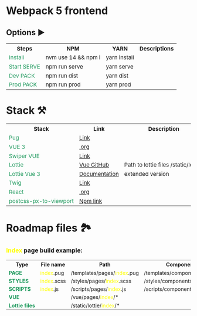 # Webpack 5 frontend

## Options ▶

<table style="font-size: 15px;table-layout:fixed; white-space: nowrap;">
<style>td:nth-child(1) {color: #239b60}</style>
  <tr>
    <th>Steps</th>
    <th>NPM</th>
    <th>YARN</th>
    <th>Descriptions</th>
  </tr>
  <tr>
    <td>Install</td>
    <td>nvm use 14 && npm i</td>
    <td>yarn install</td>
		<td></td>
  </tr>
  <tr>
    <td>Start SERVE</td>
    <td>npm run serve</td>
    <td>yarn serve</td>
		<td></td>
  </tr>
  <tr>
    <td>Dev PACK</td>
    <td>npm run dist</td>
    <td>yarn dist</td>
		<td></td>
  </tr>
  <tr>
    <td>Prod PACK</td>
    <td>npm run prod</td>
    <td>yarn prod</td>
		<td></td>
  </tr>
</table>


# Stack ⚒️

<table style="font-size: 15px;table-layout:fixed; white-space: nowrap;">
<style>td:nth-child(1) {color: #239b60}</style>
  <tr>
    <th>Stack</th>
    <th>Link</th>
    <th>Description</th>
  </tr>
  <tr>
    <td>Pug</td>
    <td><a href="https://pugjs.org/api/getting-started.html">Link</a></td>
		<td></td>
  </tr>
  <tr>
    <td>VUE 3</td>
    <td><a href="https://vuejs.org/">.org</a></td>
		<td></td>
  </tr>
  <tr>
    <td>Swiper VUE</td>
    <td><a href="https://swiperjs.com/vue">Link</a></td>
  </tr>
  <tr>
    <td>Lottie</td>
    <td><a href="https://github.com/LottieFiles/lottie-vue">Vue GitHub</a></td>
		<td>Path to lottie files /static/lottie/</td>
  </tr>
  <tr>
    <td>Lottie Vue 3</td>
    <td><a href="https://vue3-lottie.vercel.app/guide.html">Documentation</a></td>
		<td>extended version</td>
  </tr>
  <tr>
    <td>Twig</td>
    <td><a href="https://twig.symfony.com/">Link</a></td>
		<td></td>
  </tr>
  <tr>
    <td>React</td>
    <td><a href="https://reactjs.org/docs/getting-started.html">.org</a></td>
		<td></td>
  </tr>
  <tr>
    <td>postcss-px-to-viewport</td>
    <td><a href="https://www.npmjs.com/package/postcss-px-to-viewport">Npm link</a></td>
		<td></td>
  </tr>
</table>

# Roadmap files 🏞
### <span style="color: yellow">Index</span> page build example:

<table style="font-size: 14px;table-layout:fixed; white-space: nowrap;">
  <tr>
    <th>Type</th>
    <th>File name</th>
    <th>Path</th>
    <th>Components:</th>
  </tr>
  <tr>
  <tr>
    <td><b>PAGE</b></td>
    <td><span style="color: yellow">index</span>.pug</td>
    <td>/templates/pages/<span style="color: yellow">index</span>.pug</td>
    <td>/templates/components/<span style="color: yellow">index</span>/*</td>
  </tr>
  <tr>
    <td><b>STYLES</b></td>
    <td><span style="color: yellow">index</span>.scss</td>
    <td>/styles/pages/<span style="color: yellow">index</span>.scss</td>
    <td>/styles/components/<span style="color: yellow">index</span>/*</td>
  </tr>
  <tr>
    <td><b>SCRIPTS</b></td>
    <td><span style="color: yellow">index</span>.js</td>
    <td>/scripts/pages/<span style="color: yellow">index</span>.js</td>
    <td>/scripts/components/<span style="color: yellow">index</span>/*</td>
  </tr>
  <tr>
    <td><b>VUE</b></td>
    <td></td>
    <td>/vue/pages/<span style="color: yellow">index</span>/*</td>
    <td></td>
  </tr>
  <tr>
    <td><b>Lottie files</b></td>
    <td></td>
    <td>/static/lottie/<span style="color: yellow">index</span>/*</td>
    <td></td>
  </tr>
</table>


<br><br>
<br><br>
<br><br>
<br><br>
<br><br>




